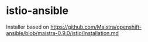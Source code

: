 # istio-ansible
Installer based on https://github.com/Maistra/openshift-ansible/blob/maistra-0.9.0/istio/Installation.md
